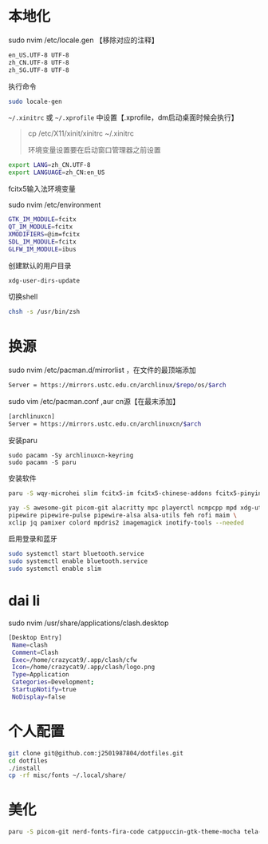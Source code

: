 # 本地化

sudo nvim /etc/locale.gen 【移除对应的注释】

```sh
en_US.UTF-8 UTF-8
zh_CN.UTF-8 UTF-8
zh_SG.UTF-8 UTF-8
```

执行命令

```sh
sudo locale-gen
```

`~/.xinitrc` 或 `~/.xprofile` 中设置【.xprofile，dm启动桌面时候会执行】

> cp /etc/X11/xinit/xinitrc ~/.xinitrc
>
> 环境变量设置要在启动窗口管理器之前设置

```sh
export LANG=zh_CN.UTF-8
export LANGUAGE=zh_CN:en_US
```



fcitx5输入法环境变量

sudo nvim /etc/environment

```sh
GTK_IM_MODULE=fcitx
QT_IM_MODULE=fcitx
XMODIFIERS=@im=fcitx
SDL_IM_MODULE=fcitx
GLFW_IM_MODULE=ibus
```



创建默认的用户目录

```sh
xdg-user-dirs-update
```

切换shell

```sh
chsh -s /usr/bin/zsh
```





# 换源

sudo nvim /etc/pacman.d/mirrorlist ，在文件的最顶端添加

```sh
Server = https://mirrors.ustc.edu.cn/archlinux/$repo/os/$arch
```



sudo vim /etc/pacman.conf ,aur cn源【在最末添加】

```sh
[archlinuxcn] 
Server = https://mirrors.ustc.edu.cn/archlinuxcn/$arch
```

安装paru

```
sudo pacamn -Sy archlinuxcn-keyring
sudo pacamn -S paru
```



安装软件

```sh
paru -S wqy-microhei slim fcitx5-im fcitx5-chinese-addons fcitx5-pinyin-zhwiki xdg-user-dirs bluez bluez-utils blueberry zsh base-devel go clang nodejs npm python wezterm microsoft-edge-stable-bin yay lazygit ranger unzip input-remapper-git wqy-zenhei

yay -S awesome-git picom-git alacritty mpc playerctl ncmpcpp mpd xdg-utils \
pipewire pipewire-pulse pipewire-alsa alsa-utils feh rofi maim \
xclip jq pamixer colord mpdris2 imagemagick inotify-tools --needed
```



启用登录和蓝牙

```sh
sudo systemctl start bluetooth.service
sudo systemctl enable bluetooth.service
sudo systemctl enable slim
```

# dai li
sudo nvim /usr/share/applications/clash.desktop
```sh
[Desktop Entry]
 Name=clash
 Comment=Clash
 Exec=/home/crazycat9/.app/clash/cfw
 Icon=/home/crazycat9/.app/clash/logo.png
 Type=Application
 Categories=Development;
 StartupNotify=true
 NoDisplay=false
```


# 个人配置

```sh
git clone git@github.com:j2501987804/dotfiles.git
cd dotfiles
./install
cp -rf misc/fonts ~/.local/share/
```





# 美化

```sh
paru -S picom-git nerd-fonts-fira-code catppuccin-gtk-theme-mocha tela-circle-icon-theme-git 
```

